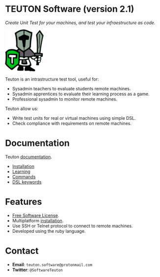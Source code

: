 
# TEUTON Software (version 2.1)

_Create Unit Test for your machines, and
test your infraestructure as code._

![logo](./docs/images/logo.png)

Teuton is an intrastructure test tool, useful for:
* Sysadmin teachers to evaluate students remote machines.
* Sysadmin apprentices to evaluate their learning process as a game.
* Professional sysadmin to monitor remote machines.

Teuton allow us:
* Write test units for real or virtual machines using simple DSL.
* Check compliance with requirements on remote machines.

# Documentation

Teuton [documentation](./docs).

* [Installation](docs/install/install.md)
* [Learning](docs/learn/learning.md)
* [Commands](docs/commands/commands.md)
* [DSL keywords](docs/dsl/keywords.md)

# Features

* [Free Software License](LICENSE).
* Multiplatform [installation](https://github.com/teuton-software/teuton/wiki/Installation).
* Use SSH or Telnet protocol to connect to remote machines.
* Developed using the ruby language.

# Contact

* **Email**: `teuton.software@protonmail.com`
* **Twitter**: `@SoftwareTeuton`
